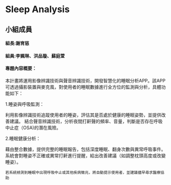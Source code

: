 # Sleep Analysis

## 小組成員
#### 組長:謝育慈
#### 組員:李姵琳、洪品璇、蘇庭萱
#### 專題內容概要：

本計畫將運用影像辨識技術與聲音辨識技術，開發智慧化的睡眠分析APP。該APP可透過攝影裝置與麥克風，對使用者的睡眠數據進行全方位的監測與分析，具體功能如下：

1.睡姿與呼吸監測：

利用影像辨識技術追蹤使用者的睡姿，評估其是否處於健康的睡眠姿勢，並提供改善建議。
結合聲音辨識技術，分析夜間打鼾聲的頻率、音量，判斷是否存在呼吸中止症（OSA)的潛在風險。

2.睡眠健康分析：

藉由整合數據，提供完整的睡眠報告，包括深度睡眠、翻身次數與異常呼吸事件。
系統會對睡姿不正確或異常打鼾進行提醒，給出改善建議（如調整枕頭高度或改變睡姿）。


```
若系統檢測到睡眠中出現呼吸中止或其他疾病徵兆，將自動提示使用者，並建議儘早尋求醫療協助
